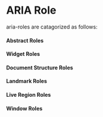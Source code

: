 # ARIA Role
aria-roles are catagorized as follows:
#### Abstract Roles
#### Widget Roles
#### Document Structure Roles
#### Landmark Roles
#### Live Region Roles
#### Window Roles
